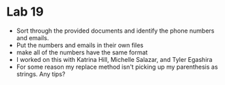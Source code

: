 # Lab 19

- Sort through the provided documents and identify the phone numbers and emails.
- Put the numbers and emails in their own files
- make all of the numbers have the same format
- I worked on this with Katrina Hill, Michelle Salazar, and Tyler Egashira
- For some reason my replace method isn't picking up my parenthesis as strings. Any tips?
